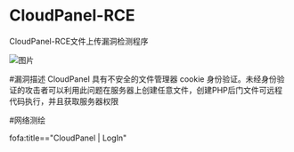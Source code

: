 # CloudPanel-RCE
CloudPanel-RCE文件上传漏洞检测程序

![图片](https://github.com/user-attachments/assets/ed7440f3-c1fa-4c85-963d-906a4e169106)

#漏洞描述
CloudPanel 具有不安全的文件管理器 cookie 身份验证。未经身份验证的攻击者可以利用此问题在服务器上创建任意文件，创建PHP后门文件可远程代码执行，并且获取服务器权限

#网络测绘

fofa:title=="CloudPanel | LogIn" 
